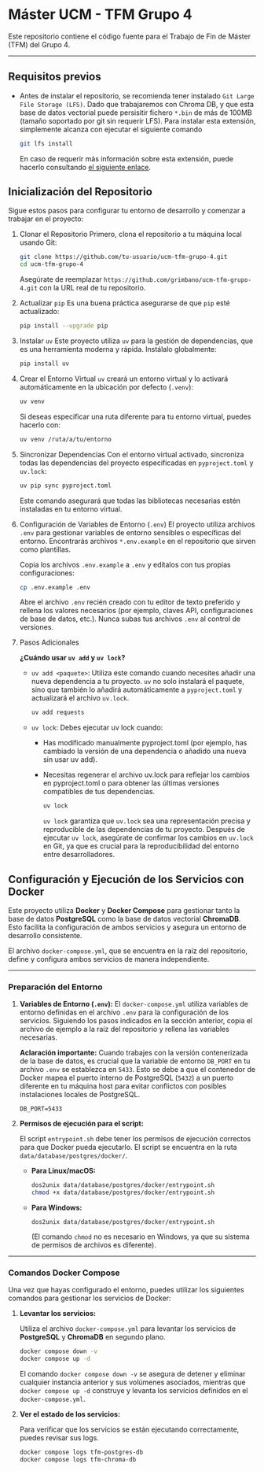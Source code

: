 # Máster UCM - TFM Grupo 4

Este repositorio contiene el código fuente para el Trabajo de Fin de Máster (TFM) del Grupo 4.

---

## Requisitos previos

* Antes de instalar el repositorio, se recomienda tener instalado `Git Large File Storage (LFS)`. Dado que trabajaremos con Chroma DB, y que esta base de datos vectorial puede persisitir fichero `*.bin` de más de 100MB (tamaño soportado por git sin requerir LFS). Para instalar esta extensión, simplemente alcanza con ejecutar el siguiente comando

    ```bash
    git lfs install
    ```

    En caso de requerir más información sobre esta extensión, puede hacerlo consultando [el siguiente enlace](https://git-lfs.com/).

## Inicialización del Repositorio

Sigue estos pasos para configurar tu entorno de desarrollo y comenzar a trabajar en el proyecto:

1. Clonar el Repositorio
    Primero, clona el repositorio a tu máquina local usando Git:

    ```bash
    git clone https://github.com/tu-usuario/ucm-tfm-grupo-4.git
    cd ucm-tfm-grupo-4
    ```

    Asegúrate de reemplazar `https://github.com/grimbano/ucm-tfm-grupo-4.git` con la URL real de tu repositorio.

2. Actualizar `pip`
    Es una buena práctica asegurarse de que `pip` esté actualizado:

    ```bash
    pip install --upgrade pip
    ```

3. Instalar `uv`
    Este proyecto utiliza `uv` para la gestión de dependencias, que es una herramienta moderna y rápida. Instálalo globalmente:

    ```bash
    pip install uv
    ```

4. Crear el Entorno Virtual
    `uv` creará un entorno virtual y lo activará automáticamente en la ubicación por defecto (`.venv`):

    ```bash
    uv venv
    ```

    Si deseas especificar una ruta diferente para tu entorno virtual, puedes hacerlo con:

    ```bash
    uv venv /ruta/a/tu/entorno
    ```

5. Sincronizar Dependencias
    Con el entorno virtual activado, sincroniza todas las dependencias del proyecto especificadas en `pyproject.toml` y `uv.lock`:

    ```bash
    uv pip sync pyproject.toml
    ```

    Este comando asegurará que todas las bibliotecas necesarias estén instaladas en tu entorno virtual.

6. Configuración de Variables de Entorno (`.env`)
    El proyecto utiliza archivos `.env` para gestionar variables de entorno sensibles o específicas del entorno. Encontrarás archivos `*.env.example` en el repositorio que sirven como plantillas.

    Copia los archivos `.env.example` a `.env` y edítalos con tus propias configuraciones:

    ```bash
    cp .env.example .env
    ```

    Abre el archivo `.env` recién creado con tu editor de texto preferido y rellena los valores necesarios (por ejemplo, claves API, configuraciones de base de datos, etc.). Nunca subas tus archivos `.env` al control de versiones.

7. Pasos Adicionales

    **¿Cuándo usar `uv add` y `uv lock`?**

    * `uv add <paquete>`: Utiliza este comando cuando necesites añadir una nueva dependencia a tu proyecto. `uv` no solo instalará el paquete, sino que también lo añadirá automáticamente a `pyproject.toml` y actualizará el archivo `uv.lock`.

        ```bash
        uv add requests
        ```

    * `uv lock`: Debes ejecutar uv lock cuando:

      * Has modificado manualmente pyproject.toml (por ejemplo, has cambiado la versión de una dependencia o añadido una nueva sin usar uv add).
      * Necesitas regenerar el archivo uv.lock para reflejar los cambios en pyproject.toml o para obtener las últimas versiones compatibles de tus dependencias.

        ```bash
        uv lock
        ```

        `uv lock` garantiza que `uv.lock` sea una representación precisa y reproducible de las dependencias de tu proyecto. Después de ejecutar `uv lock`, asegúrate de confirmar los cambios en `uv.lock` en Git, ya que es crucial para la reproducibilidad del entorno entre desarrolladores.

## Configuración y Ejecución de los Servicios con Docker

Este proyecto utiliza **Docker** y **Docker Compose** para gestionar tanto la base de datos **PostgreSQL** como la base de datos vectorial **ChromaDB**. Esto facilita la configuración de ambos servicios y asegura un entorno de desarrollo consistente.

El archivo `docker-compose.yml`, que se encuentra en la raíz del repositorio, define y configura ambos servicios de manera independiente.

---

### Preparación del Entorno

1. **Variables de Entorno (`.env`):**
    El `docker-compose.yml` utiliza variables de entorno definidas en el archivo `.env` para la configuración de los servicios. Siguiendo los pasos indicados en la sección anterior, copia el archivo de ejemplo a la raíz del repositorio y rellena las variables necesarias.

    **Aclaración importante:** Cuando trabajes con la versión contenerizada de la base de datos, es crucial que la variable de entorno `DB_PORT` en tu archivo `.env` se establezca en `5433`. Esto se debe a que el contenedor de Docker mapea el puerto interno de PostgreSQL (`5432`) a un puerto diferente en tu máquina host para evitar conflictos con posibles instalaciones locales de PostgreSQL.

    `DB_PORT=5433`

2. **Permisos de ejecución para el script:**

    El script `entrypoint.sh` debe tener los permisos de ejecución correctos para que Docker pueda ejecutarlo. El script se encuentra en la ruta `data/database/postgres/docker/`.

    * **Para Linux/macOS:**

        ```Bash
        dos2unix data/database/postgres/docker/entrypoint.sh
        chmod +x data/database/postgres/docker/entrypoint.sh
        ```

    * **Para Windows:**

        ```DOS
        dos2unix data/database/postgres/docker/entrypoint.sh
        ```

        (El comando `chmod` no es necesario en Windows, ya que su sistema de permisos de archivos es diferente).

---

### Comandos Docker Compose

Una vez que hayas configurado el entorno, puedes utilizar los siguientes comandos para gestionar los servicios de Docker:

1. **Levantar los servicios:**

    Utiliza el archivo `docker-compose.yml` para levantar los servicios de **PostgreSQL** y **ChromaDB** en segundo plano.

    ```Bash
    docker compose down -v
    docker compose up -d
    ```

    El comando `docker compose down -v` se asegura de detener y eliminar cualquier instancia anterior y sus volúmenes asociados, mientras que `docker compose up -d` construye y levanta los servicios definidos en el `docker-compose.yml`.

2. **Ver el estado de los servicios:**

    Para verificar que los servicios se están ejecutando correctamente, puedes revisar sus logs.

    ```Bash
    docker compose logs tfm-postgres-db
    docker compose logs tfm-chroma-db
    ```
